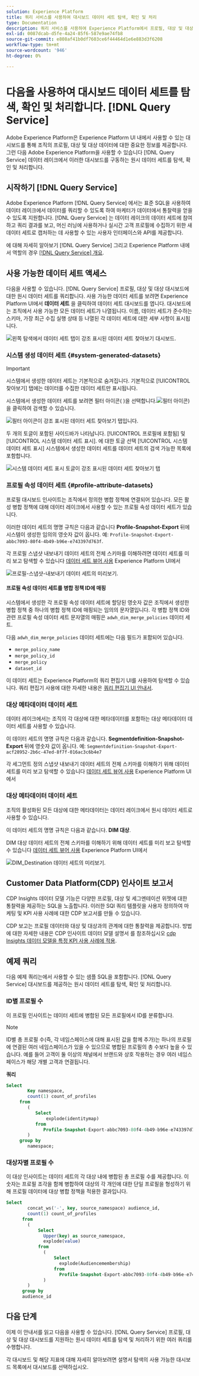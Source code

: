 ```yaml
---
solution: Experience Platform
title: 쿼리 서비스를 사용하여 대시보드 데이터 세트 탐색, 확인 및 처리
type: Documentation
description: 쿼리 서비스를 사용하여 Experience Platform에서 프로필, 대상 및 대상 대시보드를 지원하는 원시 데이터 세트를 탐색 및 처리하는 방법을 알아봅니다.
exl-id: 0087dcab-d5fe-4a24-85f6-587e9ae74fb8
source-git-commit: e808af41b0df7603ce6f44464d1e6e883d3f6208
workflow-type: tm+mt
source-wordcount: '946'
ht-degree: 0%

---
```


# 다음을 사용하여 대시보드 데이터 세트를 탐색, 확인 및 처리합니다. [!DNL Query Service]

Adobe Experience Platform은 Experience Platform UI 내에서 사용할 수 있는 대시보드를 통해 조직의 프로필, 대상 및 대상 데이터에 대한 중요한 정보를 제공합니다. 그런 다음 Adobe Experience Platform을 사용할 수 있습니다 [!DNL Query Service] 데이터 레이크에서 이러한 대시보드를 구동하는 원시 데이터 세트를 탐색, 확인 및 처리합니다.

## 시작하기 [!DNL Query Service]

Adobe Experience Platform [!DNL Query Service] 에서는 표준 SQL을 사용하여 데이터 레이크에서 데이터를 쿼리할 수 있도록 하여 마케터가 데이터에서 통찰력을 얻을 수 있도록 지원합니다. [!DNL Query Service] 는 데이터 레이크의 데이터 세트에 참여하고 쿼리 결과를 보고, 머신 러닝에 사용하거나 실시간 고객 프로필에 수집하기 위한 새 데이터 세트로 캡처하는 데 사용할 수 있는 사용자 인터페이스와 API를 제공합니다.

에 대해 자세히 알아보기 [!DNL Query Service] 그리고 Experience Platform 내에서 역할의 경우 [[!DNL Query Service] 개요](../query-service/home.md).

## 사용 가능한 데이터 세트 액세스

다음을 사용할 수 있습니다. [!DNL Query Service] 프로필, 대상 및 대상 대시보드에 대한 원시 데이터 세트를 쿼리합니다. 사용 가능한 데이터 세트를 보려면 Experience Platform UI에서 **데이터 세트** 을 클릭하여 데이터 세트 대시보드를 엽니다. 대시보드에는 조직에서 사용 가능한 모든 데이터 세트가 나열됩니다. 이름, 데이터 세트가 준수하는 스키마, 가장 최근 수집 실행 상태 등 나열된 각 데이터 세트에 대한 세부 사항이 표시됩니다.

![왼쪽 탐색에서 데이터 세트 탭이 강조 표시된 데이터 세트 찾아보기 대시보드.](./images/query/browse-datasets.png)

### 시스템 생성 데이터 세트 {#system-generated-datasets}

>[!IMPORTANT]
>
>시스템에서 생성한 데이터 세트는 기본적으로 숨겨집니다. 기본적으로 [!UICONTROL 찾아보기] 탭에는 데이터를 수집한 데이터 세트만 표시됩니다.

시스템에서 생성한 데이터 세트를 보려면 필터 아이콘( )을 선택합니다.![필터 아이콘](./images/query/filter.png))을 클릭하여 검색할 수 있습니다.

![필터 아이콘이 강조 표시된 데이터 세트 찾아보기 탭입니다.](./images/query/filter-datasets.png)

두 개의 토글이 포함된 사이드바가 나타납니다. [!UICONTROL 프로필에 포함됨] 및 [!UICONTROL 시스템 데이터 세트 표시]. 에 대한 토글 선택 [!UICONTROL 시스템 데이터 세트 표시] 시스템에서 생성한 데이터 세트를 데이터 세트의 검색 가능한 목록에 포함합니다.

![시스템 데이터 세트 표시 토글이 강조 표시된 데이터 세트 찾아보기 탭](./images/query/show-system-datasets.png)

### 프로필 속성 데이터 세트 {#profile-attribute-datasets}

프로필 대시보드 인사이트는 조직에서 정의한 병합 정책에 연결되어 있습니다. 모든 활성 병합 정책에 대해 데이터 레이크에서 사용할 수 있는 프로필 속성 데이터 세트가 있습니다.

이러한 데이터 세트의 명명 규칙은 다음과 같습니다 **Profile-Snapshot-Export** 뒤에 시스템이 생성한 임의의 영숫자 값이 옵니다. 예: `Profile-Snapshot-Export-abbc7093-80f4-4b49-b96e-e743397d763f`.

각 프로필 스냅샷 내보내기 데이터 세트의 전체 스키마를 이해하려면 데이터 세트를 미리 보고 탐색할 수 있습니다 [데이터 세트 뷰어 사용](../catalog/datasets/user-guide.md) Experience Platform UI에서

![프로필-스냅샷-내보내기 데이터 세트의 미리보기.](images/query/profile-attribute.png)

#### 프로필 속성 데이터 세트를 병합 정책 ID에 매핑

시스템에서 생성한 각 프로필 속성 데이터 세트에 할당된 영숫자 값은 조직에서 생성한 병합 정책 중 하나의 병합 정책 ID에 매핑되는 임의의 문자열입니다. 각 병합 정책 ID와 관련 프로필 속성 데이터 세트 문자열의 매핑은 `adwh_dim_merge_policies` 데이터 세트.

다음 `adwh_dim_merge_policies` 데이터 세트에는 다음 필드가 포함되어 있습니다.

* `merge_policy_name`
* `merge_policy_id`
* `merge_policy`
* `dataset_id`

이 데이터 세트는 Experience Platform의 쿼리 편집기 UI를 사용하여 탐색할 수 있습니다. 쿼리 편집기 사용에 대한 자세한 내용은 [쿼리 편집기 UI 안내서](../query-service/ui/user-guide.md).

### 대상 메타데이터 데이터 세트

데이터 레이크에서는 조직의 각 대상에 대한 메타데이터를 포함하는 대상 메타데이터 데이터 세트를 사용할 수 있습니다.

이 데이터 세트의 명명 규칙은 다음과 같습니다. **Segmentdefinition-Snapshot-Export** 뒤에 영숫자 값이 옵니다. 예: `Segmentdefinition-Snapshot-Export-acf28952-2b6c-47ed-8f7f-016ac3c6b4e7`

각 세그먼트 정의 스냅샷 내보내기 데이터 세트의 전체 스키마를 이해하기 위해 데이터 세트를 미리 보고 탐색할 수 있습니다 [데이터 세트 뷰어 사용](../catalog/datasets/user-guide.md) Experience Platform UI에서

### 대상 메타데이터 데이터 세트

조직의 활성화된 모든 대상에 대한 메타데이터는 데이터 레이크에서 원시 데이터 세트로 사용할 수 있습니다.

이 데이터 세트의 명명 규칙은 다음과 같습니다. **DIM 대상**.

DIM 대상 데이터 세트의 전체 스키마를 이해하기 위해 데이터 세트를 미리 보고 탐색할 수 있습니다 [데이터 세트 뷰어 사용](../catalog/datasets/user-guide.md) Experience Platform UI에서

![DIM_Destination 데이터 세트의 미리보기.](images/query/destinations-metadata.png)

## Customer Data Platform(CDP) 인사이트 보고서

CDP Insights 데이터 모델 기능은 다양한 프로필, 대상 및 세그멘테이션 위젯에 대한 통찰력을 제공하는 SQL을 노출합니다. 이러한 SQl 쿼리 템플릿을 사용자 정의하여 마케팅 및 KPI 사용 사례에 대한 CDP 보고서를 만들 수 있습니다.

CDP 보고는 프로필 데이터와 대상 및 대상과의 관계에 대한 통찰력을 제공합니다. 방법에 대한 자세한 내용은 CDP 인사이트 데이터 모델 설명서 를 참조하십시오 [cdp Insights 데이터 모델을 특정 KPI 사용 사례에 적용](./cdp-insights-data-model.md).

## 예제 쿼리

다음 예제 쿼리는에서 사용할 수 있는 샘플 SQL을 포함합니다. [!DNL Query Service] 대시보드를 제공하는 원시 데이터 세트를 탐색, 확인 및 처리합니다.

### ID별 프로필 수

이 프로필 인사이트는 데이터 세트에 병합된 모든 프로필에서 ID를 분류합니다.

>[!NOTE]
>
>ID별 총 프로필 수(즉, 각 네임스페이스에 대해 표시된 값을 함께 추가)는 하나의 프로필에 연결된 여러 네임스페이스가 있을 수 있으므로 병합된 프로필의 총 수보다 높을 수 있습니다. 예를 들어 고객이 둘 이상의 채널에서 브랜드와 상호 작용하는 경우 여러 네임스페이스가 해당 개별 고객과 연결됩니다.

**쿼리**

```sql
Select
        Key namespace,
        count(1) count_of_profiles
     from
        (
           Select
               explode(identitymap)
           from
              Profile-Snapshot-Export-abbc7093-80f4-4b49-b96e-e743397d763f
        )
     group by
        namespace;
```

### 대상자별 프로필 수

이 대상 인사이트는 데이터 세트의 각 대상 내에 병합된 총 프로필 수를 제공합니다. 이 숫자는 프로필 조각을 함께 병합하여 대상의 각 개인에 대한 단일 프로필을 형성하기 위해 프로필 데이터에 대상 병합 정책을 적용한 결과입니다.

```sql
Select          
        concat_ws('-', key, source_namespace) audience_id,
        count(1) count_of_profiles
      from
        (
            Select
              Upper(key) as source_namespace,
              explode(value)
            from
              (
                  Select
                    explode(Audiencemembership)
                  from
                    Profile-Snapshot-Export-abbc7093-80f4-4b49-b96e-e743397d763f
              )
        )
      group by
      audience_id
```

## 다음 단계

이제 이 안내서를 읽고 다음을 사용할 수 있습니다. [!DNL Query Service] 프로필, 대상 및 대상 대시보드를 지원하는 원시 데이터 세트를 탐색 및 처리하기 위한 여러 쿼리를 수행합니다.

각 대시보드 및 해당 지표에 대해 자세히 알아보려면 설명서 탐색의 사용 가능한 대시보드 목록에서 대시보드를 선택하십시오.
